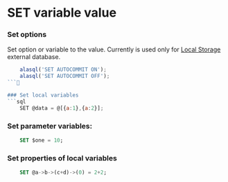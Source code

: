 # SET variable value

### Set options
Set option or variable to the value. Currently is used only for [Local Storage](LocalStorage) external database.
```js
    alasql('SET AUTOCOMMIT ON');
    alasql('SET AUTOCOMMIT OFF');
```

### Set local variables
```sql
    SET @data = @[{a:1},{a:2}];
```

### Set parameter variables:
```sql
    SET $one = 10;
```

### Set properties of local variables
```sql
    SET @a->b->(c+d)->(0) = 2+2;
```
